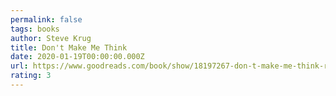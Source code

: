 ```yaml
---
permalink: false
tags: books
author: Steve Krug
title: Don't Make Me Think
date: 2020-01-19T00:00:00.000Z
url: https://www.goodreads.com/book/show/18197267-don-t-make-me-think-revisited
rating: 3
---
```


